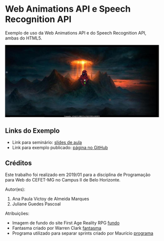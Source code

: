 # Web Animations API e Speech Recognition API

Exemplo de uso da Web Animations API e do Speech Recognition API, ambas do HTML5.

![](img/screenshot.png)


## Links do Exemplo

- Link para seminário: [slides de aula][slides]
- Link para exemplo publicado: [página no GitHub][vivo]

## Créditos

Este trabalho foi realizado em 2019/01 para a disciplina de Programação para Web do CEFET-MG no Campus II de Belo Horizonte.

Autor(es):

1. Ana Paula Victoy de Almeida Marques
2. Juliane Guedes Pascoal

Atribuições:

- Imagem de fundo do site First Age Reality RPG [fundo]
- Fantasma criado por Warren Clark [fantasma]
- Programa utilizado para separar sprints criado por Maurício [programa]

[slides]: https://docs.google.com/presentation/d/139Y_mzb2V949TOtIx95KAeXTat8NwFELhBKcrKxQd4o/edit?usp=sharing
[vivo]: https://fegemo.github.io/cefet-web-weblot/apis/speech-recognition-web-animations/
[fundo]:http://conquerors-of-arda.forumeiros.com/
[fantasma]: https://lionheart963.itch.io/
[programa]: https://mbg3dmind.wordpress.com/2012/07/11/fatiador-de-sprite-sheet-e-editor-de-alinhamento/